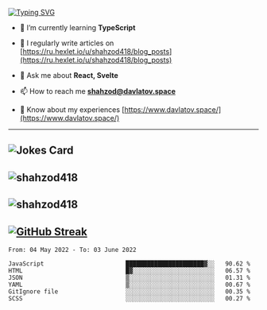[![Typing SVG](https://readme-typing-svg.herokuapp.com?font=Turret+Road&height=30&lines=HI!+I%60m+Frontend+Developer)](https://git.io/typing-svg)

- 🌱 I’m currently learning **TypeScript**

- 📝 I regularly write articles on [https://ru.hexlet.io/u/shahzod418/blog_posts](https://ru.hexlet.io/u/shahzod418/blog_posts)

- 💬 Ask me about **React, Svelte**

- 📫 How to reach me **shahzod@davlatov.space**

- 📄 Know about my experiences [https://www.davlatov.space/](https://www.davlatov.space/)

---
![Jokes Card](https://readme-jokes.vercel.app/api?theme=radical)
---
![shahzod418](https://github-readme-stats.vercel.app/api/top-langs?username=shahzod418&show_icons=true&theme=radical&locale=en&layout=compact)
---
![shahzod418](https://github-readme-stats.vercel.app/api?username=shahzod418&show_icons=true&theme=radical&locale=en&count_private=true)
---
[![GitHub Streak](http://github-readme-streak-stats.herokuapp.com?user=shahzod418&theme=radical&date_format=M%20j%5B%2C%20Y%5D)](https://git.io/streak-stats)
---
<!--START_SECTION:waka-->

```text
From: 04 May 2022 - To: 03 June 2022

JavaScript                       ██████████████████████▓░░   90.62 %
HTML                             █▓░░░░░░░░░░░░░░░░░░░░░░░   06.57 %
JSON                             ▒░░░░░░░░░░░░░░░░░░░░░░░░   01.31 %
YAML                             ▒░░░░░░░░░░░░░░░░░░░░░░░░   00.67 %
GitIgnore file                   ░░░░░░░░░░░░░░░░░░░░░░░░░   00.35 %
SCSS                             ░░░░░░░░░░░░░░░░░░░░░░░░░   00.27 %
```

<!--END_SECTION:waka-->
